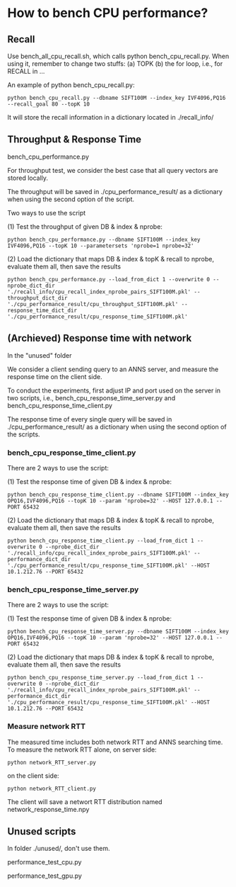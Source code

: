 # How to bench CPU performance?

## Recall

Use bench_all_cpu_recall.sh, which calls python bench_cpu_recall.py. When using it, remember to change two stuffs: (a) TOPK (b) the for loop, i.e., for RECALL in ...

An example of python bench_cpu_recall.py: 

```
python bench_cpu_recall.py --dbname SIFT100M --index_key IVF4096,PQ16 --recall_goal 80 --topK 10
```

It will store the recall information in a dictionary located in ./recall_info/

## Throughput & Response Time

bench_cpu_performance.py

For throughput test, we consider the best case that all query vectors are stored locally.

The throughput will be saved in ./cpu_performance_result/ as a dictionary when using the second option of the script.

Two ways to use the script

(1) Test the throughput of given DB & index & nprobe:

```
python bench_cpu_performance.py --dbname SIFT100M --index_key IVF4096,PQ16 --topK 10 --parametersets 'nprobe=1 nprobe=32'
```

(2) Load the dictionary that maps DB & index & topK & recall to nprobe, evaluate them all, then save the results

```
python bench_cpu_performance.py --load_from_dict 1 --overwrite 0 --nprobe_dict_dir './recall_info/cpu_recall_index_nprobe_pairs_SIFT100M.pkl' --throughput_dict_dir './cpu_performance_result/cpu_throughput_SIFT100M.pkl' --response_time_dict_dir './cpu_performance_result/cpu_response_time_SIFT100M.pkl' 
```

## (Archieved) Response time with network

In the "unused" folder

We consider a client sending query to an ANNS server, and measure the response time on the client side.

To conduct the experiments, first adjust IP and port used on the server in two scripts, i.e., bench_cpu_response_time_server.py and bench_cpu_response_time_client.py

The response time of every single query will be saved in ./cpu_performance_result/ as a dictionary when using the second option of the scripts.

### bench_cpu_response_time_client.py

There are 2 ways to use the script:

(1) Test the response time of given DB & index & nprobe:

```
python bench_cpu_response_time_client.py --dbname SIFT100M --index_key OPQ16,IVF4096,PQ16 --topK 10 --param 'nprobe=32' --HOST 127.0.0.1 --PORT 65432
```

(2) Load the dictionary that maps DB & index & topK & recall to nprobe, evaluate them all, then save the results

```
python bench_cpu_response_time_client.py --load_from_dict 1 --overwrite 0 --nprobe_dict_dir './recall_info/cpu_recall_index_nprobe_pairs_SIFT100M.pkl' --performance_dict_dir './cpu_performance_result/cpu_response_time_SIFT100M.pkl' --HOST 10.1.212.76 --PORT 65432
```

### bench_cpu_response_time_server.py

There are 2 ways to use the script:

(1) Test the response time of given DB & index & nprobe:

```
python bench_cpu_response_time_server.py --dbname SIFT100M --index_key OPQ16,IVF4096,PQ16 --topK 10 --param 'nprobe=32' --HOST 127.0.0.1 --PORT 65432
```

(2) Load the dictionary that maps DB & index & topK & recall to nprobe, evaluate them all, then save the results

```
python bench_cpu_response_time_server.py --load_from_dict 1 --overwrite 0 --nprobe_dict_dir './recall_info/cpu_recall_index_nprobe_pairs_SIFT100M.pkl' --performance_dict_dir './cpu_performance_result/cpu_response_time_SIFT100M.pkl' --HOST 10.1.212.76 --PORT 65432
```

### Measure network RTT

The measured time includes both network RTT and ANNS searching time. To measure the network RTT alone, on server side:

```
python network_RTT_server.py
```

on the client side:

```
python network_RTT_client.py
```

The client will save a networt RTT distribution named network_response_time.npy

## Unused scripts

In folder ./unused/, don't use them.

performance_test_cpu.py

performance_test_gpu.py
